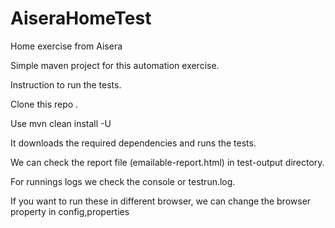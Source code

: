 # AiseraHomeTest
Home exercise from Aisera

Simple maven project for this automation exercise. 


Instruction to run the tests.

Clone this repo .

Use mvn clean install -U 

It downloads the required dependencies and runs the tests.

We can check the report file (emailable-report.html) in test-output directory.

For runnings logs we check the console or testrun.log.

If you want to run these in different browser, we can change the browser property in config,properties

